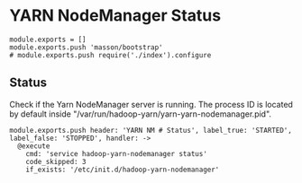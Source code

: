 
# YARN NodeManager Status

    module.exports = []
    module.exports.push 'masson/bootstrap'
    # module.exports.push require('./index').configure

## Status

Check if the Yarn NodeManager server is running. The process ID is located by
default inside "/var/run/hadoop-yarn/yarn-yarn-nodemanager.pid".

    module.exports.push header: 'YARN NM # Status', label_true: 'STARTED', label_false: 'STOPPED', handler: ->
      @execute
        cmd: 'service hadoop-yarn-nodemanager status'
        code_skipped: 3
        if_exists: '/etc/init.d/hadoop-yarn-nodemanager'
